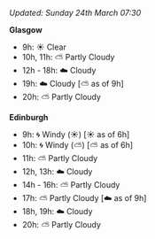 *Updated: Sunday 24th March 07:30*

**Glasgow**

* 9h: :sunny: Clear
* 10h, 11h: :partly_sunny: Partly Cloudy
* 12h - 18h: :cloud: Cloudy
* 19h: :cloud: Cloudy [:partly_sunny: as of 9h]
* 20h: :partly_sunny: Partly Cloudy

**Edinburgh**

* 9h: :cyclone: Windy (:sunny:) [:sunny: as of 6h]
* 10h: :cyclone: Windy (:partly_sunny:) [:partly_sunny: as of 6h]
* 11h: :partly_sunny: Partly Cloudy
* 12h, 13h: :cloud: Cloudy
* 14h - 16h: :partly_sunny: Partly Cloudy
* 17h: :partly_sunny: Partly Cloudy [:cloud: as of 9h]
* 18h, 19h: :cloud: Cloudy
* 20h: :partly_sunny: Partly Cloudy
